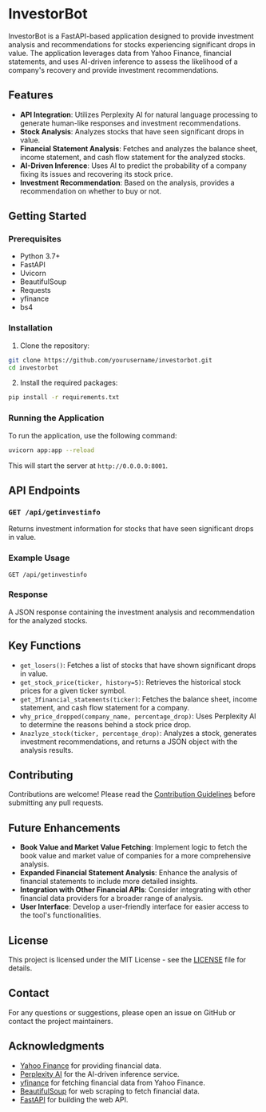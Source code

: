 # InvestorBot

InvestorBot is a FastAPI-based application designed to provide investment analysis and recommendations for stocks experiencing significant drops in value. The application leverages data from Yahoo Finance, financial statements, and uses AI-driven inference to assess the likelihood of a company's recovery and provide investment recommendations.

## Features

- **API Integration**: Utilizes Perplexity AI for natural language processing to generate human-like responses and investment recommendations.
- **Stock Analysis**: Analyzes stocks that have seen significant drops in value.
- **Financial Statement Analysis**: Fetches and analyzes the balance sheet, income statement, and cash flow statement for the analyzed stocks.
- **AI-Driven Inference**: Uses AI to predict the probability of a company fixing its issues and recovering its stock price.
- **Investment Recommendation**: Based on the analysis, provides a recommendation on whether to buy or not.

## Getting Started

### Prerequisites

- Python 3.7+
- FastAPI
- Uvicorn
- BeautifulSoup
- Requests
- yfinance
- bs4

### Installation

1. Clone the repository:

```bash
git clone https://github.com/yourusername/investorbot.git
cd investorbot
```

2. Install the required packages:

```bash
pip install -r requirements.txt
```

### Running the Application

To run the application, use the following command:

```bash
uvicorn app:app --reload
```

This will start the server at `http://0.0.0.0:8001`.

## API Endpoints

### `GET /api/getinvestinfo`

Returns investment information for stocks that have seen significant drops in value.

### Example Usage

```http
GET /api/getinvestinfo
```

### Response

A JSON response containing the investment analysis and recommendation for the analyzed stocks.


## Key Functions

- `get_losers()`: Fetches a list of stocks that have shown significant drops in value.
- `get_stock_price(ticker, history=5)`: Retrieves the historical stock prices for a given ticker symbol.
- `get_3financial_statements(ticker)`: Fetches the balance sheet, income statement, and cash flow statement for a company.
- `why_price_dropped(company_name, percentage_drop)`: Uses Perplexity AI to determine the reasons behind a stock price drop.
- `Anazlyze_stock(ticker, percentage_drop)`: Analyzes a stock, generates investment recommendations, and returns a JSON object with the analysis results.

## Contributing

Contributions are welcome! Please read the [Contribution Guidelines](CONTRIBUTING.md) before submitting any pull requests.

## Future Enhancements

- **Book Value and Market Value Fetching**: Implement logic to fetch the book value and market value of companies for a more comprehensive analysis.
- **Expanded Financial Statement Analysis**: Enhance the analysis of financial statements to include more detailed insights.
- **Integration with Other Financial APIs**: Consider integrating with other financial data providers for a broader range of analysis.
- **User Interface**: Develop a user-friendly interface for easier access to the tool's functionalities.

## License

This project is licensed under the MIT License - see the [LICENSE](LICENSE) file for details.

## Contact

For any questions or suggestions, please open an issue on GitHub or contact the project maintainers.

## Acknowledgments

- [Yahoo Finance](https://finance.yahoo.com/) for providing financial data.
- [Perplexity AI](https://perplexity.ai/) for the AI-driven inference service.
- [yfinance](https://pypi.org/project/yfinance/) for fetching financial data from Yahoo Finance.
- [BeautifulSoup](https://www.crummy.com/software/BeautifulSoup/bs4/doc/) for web scraping to fetch financial data.
- [FastAPI](https://fastapi.tiangolo.com/) for building the web API.

